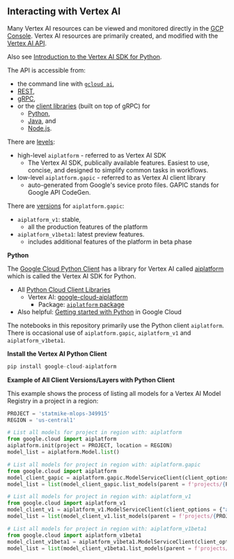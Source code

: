 
## Interacting with Vertex AI
Many Vertex AI resources can be viewed and monitored directly in the [GCP Console](https://console.cloud.google.com/vertex-ai).  Vertex AI resources are primarily created, and modified with the [Vertex AI API](https://cloud.google.com/vertex-ai/docs/reference).  

Also see [Introduction to the Vertex AI SDK for Python](https://cloud.google.com/vertex-ai/docs/python-sdk/use-vertex-ai-python-sdk).

The API is accessible from:
- the command line with [`gcloud ai`](https://cloud.google.com/sdk/gcloud/reference/ai), 
- [REST](https://cloud.google.com/vertex-ai/docs/reference/rest),
- [gRPC](https://cloud.google.com/vertex-ai/docs/reference/rpc), 
- or the [client libraries](https://cloud.google.com/vertex-ai/docs/start/client-libraries) (built on top of gRPC) for
    - [Python](https://cloud.google.com/python/docs/reference/aiplatform/latest), 
    - [Java](https://cloud.google.com/java/docs/reference/google-cloud-aiplatform/latest/overview), and 
    - [Node.js](https://cloud.google.com/nodejs/docs/reference/aiplatform/latest).  

There are [levels](https://cloud.google.com/vertex-ai/docs/start/client-libraries#client_libraries):
- high-level `aiplatform` - referred to as Vertex AI SDK
    - The Vertex AI SDK, publically available features. Easiest to use, concise, and designed to simplify common tasks in workflows.
- low-level `aiplatform.gapic` - referred to as Vertex AI client library
    - auto-generated from Google's sevice proto files.  GAPIC stands for Google API CodeGen.

There are [versions](https://cloud.google.com/vertex-ai/docs/reference#versions) for `aiplatform.gapic`: 
- `aiplatform_v1`: stable,
    - all the production features of the platform
- `aiplatform_v1beta1`: latest preview features.
    - includes additional features of the platform in beta phase

**Python**

The [Google Cloud Python Client](https://github.com/googleapis/google-cloud-python) has a library for Vertex AI called [aiplatform](https://github.com/googleapis/python-aiplatform) which is called the Vertex AI SDK for Python.
- All [Python Cloud Client Libraries](https://cloud.google.com/python/docs/reference)
    - Vertex AI: [google-cloud-aiplatform](https://cloud.google.com/python/docs/reference/aiplatform/latest)
        - Package: [`aiplatform` package](https://cloud.google.com/python/docs/reference/aiplatform/latest/google.cloud.aiplatform)
- Also helpful: [Getting started with Python](https://cloud.google.com/python/docs/getting-started) in Google Cloud


The notebooks in this repository primarily use the Python client `aiplatform`.  There is occasional use of `aiplatform.gapic`,  `aiplatform_v1` and `aiplatform_v1beta1`.

**Install the Vertex AI Python Client**
```python
pip install google-cloud-aiplatform
```

**Example of All Client Versions/Layers with Python Client**

This example shows the process of listing all models for a Vertex AI Model Registry in a project in a region:
```python
PROJECT = 'statmike-mlops-349915'
REGION = 'us-central1'

# List all models for project in region with: aiplatform
from google.cloud import aiplatform
aiplatform.init(project = PROJECT, location = REGION)
model_list = aiplatform.Model.list()

# List all models for project in region with: aiplatform.gapic
from google.cloud import aiplatform
model_client_gapic = aiplatform.gapic.ModelServiceClient(client_options = {"api_endpoint": f"{REGION}-aiplatform.googleapis.com"})
model_list = list(model_client_gapic.list_models(parent = f'projects/{PROJECT}/locations/{REGION}'))

# List all models for project in region with: aiplatform_v1
from google.cloud import aiplatform_v1
model_client_v1 = aiplatform_v1.ModelServiceClient(client_options = {"api_endpoint": f"{REGION}-aiplatform.googleapis.com"})
model_list = list(model_client_v1.list_models(parent = f'projects/{PROJECT}/locations/{REGION}'))

# List all models for project in region with: aiplatform_v1beta1
from google.cloud import aiplatform_v1beta1
model_client_v1beta1 = aiplatform_v1beta1.ModelServiceClient(client_options = {"api_endpoint": f"{REGION}-aiplatform.googleapis.com"})
model_list = list(model_client_v1beta1.list_models(parent = f'projects/{PROJECT}/locations/{REGION}'))
```